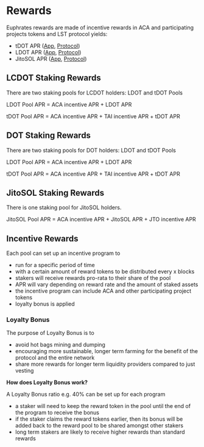 # Rewards

Euphrates rewards are made of incentive rewards in ACA and participating projects tokens and LST protocol yields:

* tDOT APR ([App](https://www.taigaprotocol.io/), [Protocol](https://docs.taigaprotocol.io/overview/introduction))
* LDOT APR ([App](https://apps.acala.network/ldot), [Protocol](https://docs.homastaking.app/))
* JitoSOL APR ([App](https://www.jito.network/), [Protocol](https://www.jito.network/docs/jitosol/introduction-to-jito/))

## LCDOT Staking Rewards

There are two staking pools for LCDOT holders: LDOT and tDOT Pools

LDOT Pool APR = ACA incentive APR + LDOT APR

tDOT Pool APR = ACA incentive APR + TAI incentive APR + tDOT APR

## DOT Staking Rewards

There are two staking pools for DOT holders: LDOT and tDOT Pools

LDOT Pool APR = ACA incentive APR + LDOT APR

tDOT Pool APR = ACA incentive APR + TAI incentive APR + tDOT APR

## JitoSOL Staking Rewards

There is one staking pool for JitoSOL holders.

JitoSOL Pool APR = ACA incentive APR + JitoSOL APR + JTO incentive APR

## Incentive Rewards

Each pool can set up an incentive program to

* run for a specific period of time
* with a certain amount of reward tokens to be distributed every x blocks
* stakers will receive rewards pro-rata to their share of the pool
* APR will vary depending on reward rate and the amount of staked assets
* the incentive program can include ACA and other participating project tokens
* loyalty bonus is applied

### Loyalty Bonus

The purpose of Loyalty Bonus is to

* avoid hot bags mining and dumping
* encouraging more sustainable, longer term farming for the benefit of the protocol and the entire network
* share more rewards for longer term liquidity providers compared to just vesting

**How does Loyalty Bonus work?**

A Loyalty Bonus ratio e.g. 40% can be set up for each program

* a staker will need to keep the reward token in the pool until the end of the program to receive the bonus
* if the staker claims the reward tokens earlier, then its bonus will be added back to the reward pool to be shared amongst other stakers
* long term stakers are likely to receive higher rewards than standard rewards
